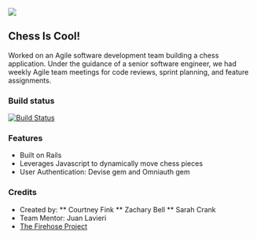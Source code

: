 ![](screenshot.png)

## Chess Is Cool!
Worked on an Agile software development team building a chess application. Under the guidance of a senior software engineer, we had weekly Agile team meetings for code reviews, sprint planning, and feature assignments.

### Build status
[![Build Status](https://travis-ci.org/msarit/nomster.svg?branch=master)](https://travis-ci.org/msarit/nomster)

### Features
* Built on Rails
* Leverages Javascript to dynamically move chess pieces
* User Authentication: Devise gem and Omniauth gem

### Credits
* Created by:
** Courtney Fink
** Zachary Bell
** Sarah Crank
* Team Mentor: Juan Lavieri
* [The Firehose Project](https://thefirehoseproject.com)
